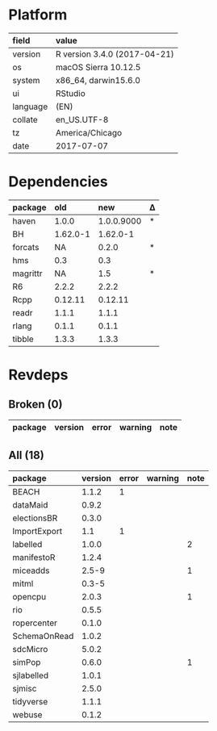 # Platform

|field    |value                        |
|:--------|:----------------------------|
|version  |R version 3.4.0 (2017-04-21) |
|os       |macOS Sierra 10.12.5         |
|system   |x86_64, darwin15.6.0         |
|ui       |RStudio                      |
|language |(EN)                         |
|collate  |en_US.UTF-8                  |
|tz       |America/Chicago              |
|date     |2017-07-07                   |

# Dependencies

|package  |old      |new        |Δ  |
|:--------|:--------|:----------|:--|
|haven    |1.0.0    |1.0.0.9000 |*  |
|BH       |1.62.0-1 |1.62.0-1   |   |
|forcats  |NA       |0.2.0      |*  |
|hms      |0.3      |0.3        |   |
|magrittr |NA       |1.5        |*  |
|R6       |2.2.2    |2.2.2      |   |
|Rcpp     |0.12.11  |0.12.11    |   |
|readr    |1.1.1    |1.1.1      |   |
|rlang    |0.1.1    |0.1.1      |   |
|tibble   |1.3.3    |1.3.3      |   |

# Revdeps

## Broken (0)

|package |version |error |warning |note |
|:-------|:-------|:-----|:-------|:----|

## All (18)

|package      |version |error |warning |note |
|:------------|:-------|:-----|:-------|:----|
|BEACH        |1.1.2   |1     |        |     |
|dataMaid     |0.9.2   |      |        |     |
|electionsBR  |0.3.0   |      |        |     |
|ImportExport |1.1     |1     |        |     |
|labelled     |1.0.0   |      |        |2    |
|manifestoR   |1.2.4   |      |        |     |
|miceadds     |2.5-9   |      |        |1    |
|mitml        |0.3-5   |      |        |     |
|opencpu      |2.0.3   |      |        |1    |
|rio          |0.5.5   |      |        |     |
|ropercenter  |0.1.0   |      |        |     |
|SchemaOnRead |1.0.2   |      |        |     |
|sdcMicro     |5.0.2   |      |        |     |
|simPop       |0.6.0   |      |        |1    |
|sjlabelled   |1.0.1   |      |        |     |
|sjmisc       |2.5.0   |      |        |     |
|tidyverse    |1.1.1   |      |        |     |
|webuse       |0.1.2   |      |        |     |


